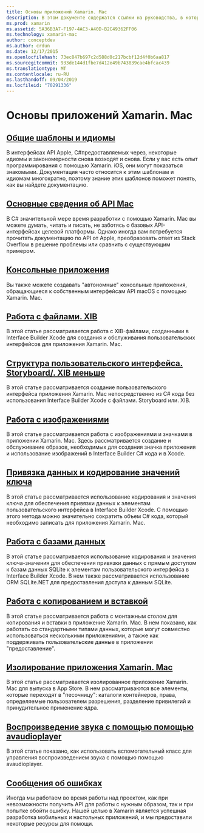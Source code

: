 ```yaml
---
title: Основы приложений Xamarin. Mac
description: В этом документе содержатся ссылки на руководства, в которых описываются различные понятия, необходимые для понимания разработки приложений Xamarin. Mac.
ms.prod: xamarin
ms.assetid: 5A36B3A7-F197-4AC3-A40D-B2C49362FF06
ms.technology: xamarin-mac
author: conceptdev
ms.author: crdun
ms.date: 12/17/2015
ms.openlocfilehash: 73ec847b697c2d588d0c217bcbf12d4f0b6aa817
ms.sourcegitcommit: 933de144d1fbe7d412e49b743839cae4bfcac439
ms.translationtype: MT
ms.contentlocale: ru-RU
ms.lasthandoff: 09/04/2019
ms.locfileid: "70291336"
---
```

# <a name="xamarinmac-application-fundamentals"></a>Основы приложений Xamarin. Mac

## <a name="common-patterns-and-idiomsmacapp-fundamentalspatternsmd"></a>[Общие шаблоны и идиомы](~/mac/app-fundamentals/patterns.md)

В интерфейсах API Apple, C#предоставляемых через, некоторые идиомы и закономерности снова возходят и снова. Если у вас есть опыт программирования с помощью Xamarin. iOS, они могут показаться знакомыми. Документация часто относится к этим шаблонам и идиомам многократно, поэтому знание этих шаблонов поможет понять, как вы найдете документацию.

## <a name="understanding-mac-apismacapp-fundamentalsmac-apismd"></a>[Основные сведения об API Mac](~/mac/app-fundamentals/mac-apis.md)

В C# значительной мере время разработки с помощью Xamarin. Mac вы можете думать, читать и писать, не заботясь о базовых API-интерфейсах целевой платформы. Однако иногда вам потребуется прочитать документацию по API от Apple, преобразовать ответ из Stack Overflow в решение проблемы или сравнить с существующим примером.

## <a name="console-appsmacapp-fundamentalsconsolemd"></a>[Консольные приложения](~/mac/app-fundamentals/console.md)

Вы также можете создавать "автономные" консольные приложения, обращающиеся к собственным интерфейсам API macOS с помощью Xamarin. Mac.

## <a name="working-with-xib-filesmacapp-fundamentalsxibmd"></a>[Работа с файлами. XIB](~/mac/app-fundamentals/xib.md)

В этой статье рассматривается работа с XIB-файлами, созданными в Interface Builder Xcode для создания и обслуживания пользовательских интерфейсов для приложения Xamarin. Mac.

## <a name="storyboardxib-less-user-interface-designmacapp-fundamentalsxibless-uimd"></a>[Структура пользовательского интерфейса. Storyboard/. XIB меньше](~/mac/app-fundamentals/xibless-ui.md)

В этой статье рассматривается создание пользовательского интерфейса приложения Xamarin. Mac непосредственно из C# кода без использования Interface Builder Xcode с файлами. Storyboard или. XIB.

## <a name="working-with-imagesmacapp-fundamentalsimagemd"></a>[Работа с изображениями](~/mac/app-fundamentals/image.md)

В этой статье рассматривается работа с изображениями и значками в приложении Xamarin. Mac. Здесь рассматривается создание и обслуживание образов, необходимых для создания значка приложения и использование изображений в Interface Builder C# кода и в Xcode.

## <a name="data-binding-and-key-value-codingmacapp-fundamentalsdatabindingmd"></a>[Привязка данных и кодирование значений ключа](~/mac/app-fundamentals/databinding.md)

В этой статье рассматривается использование кодирования и значения ключа для обеспечения привязки данных к элементам пользовательского интерфейса в Interface Builder Xcode. С помощью этого метода можно значительно сократить объем C# кода, который необходимо записать для приложения Xamarin. Mac. 

## <a name="working-with-databasesmacapp-fundamentalsdatabasesmd"></a>[Работа с базами данных](~/mac/app-fundamentals/databases.md)

В этой статье рассматривается использование кодирования и значения ключа-значения для обеспечения привязки данных с прямым доступом к базам данных SQLite к элементам пользовательского интерфейса в Interface Builder Xcode. В нем также рассматривается использование ORM SQLite.NET для предоставления доступа к данным SQLite.

## <a name="working-with-copy-and-pastemacapp-fundamentalscopy-pastemd"></a>[Работа с копированием и вставкой](~/mac/app-fundamentals/copy-paste.md)

В этой статье рассматривается работа с монтажным столом для копирования и вставки в приложение Xamarin. Mac. В нем показано, как работать со стандартными типами данных, которые могут совместно использоваться несколькими приложениями, а также как поддерживать пользовательские данные в приложении "предоставление".

## <a name="sandboxing-a-xamarinmac-appmacapp-fundamentalssandboxingmd"></a>[Изолирование приложения Xamarin. Mac](~/mac/app-fundamentals/sandboxing.md)

В этой статье рассматривается изолированное приложение Xamarin. Mac для выпуска в App Store. В нем рассматриваются все элементы, которые переходят в "песочницу": каталоги контейнеров, права, определяемые пользователем разрешения, разделение привилегий и принудительное применение ядра.

## <a name="playing-sound-with-avaudioplayermacapp-fundamentalssoundsmd"></a>[Воспроизведение звука с помощью помощью avaudioplayer](~/mac/app-fundamentals/sounds.md)

В этой статье показано, как использовать вспомогательный класс для управления воспроизведением звука с помощью помощью avaudioplayer.

## <a name="reporting-bugsmacapp-fundamentalstroubleshootingmd"></a>[Сообщения об ошибках](~/mac/app-fundamentals/troubleshooting.md)

Иногда мы работаем во время работы над проектом, как при невозможности получить API для работы с нужным образом, так и при попытке обойти ошибку. Нашей целью в Xamarin является успешная разработка мобильных и настольных приложений, и мы предоставили некоторые ресурсы для помощи.
